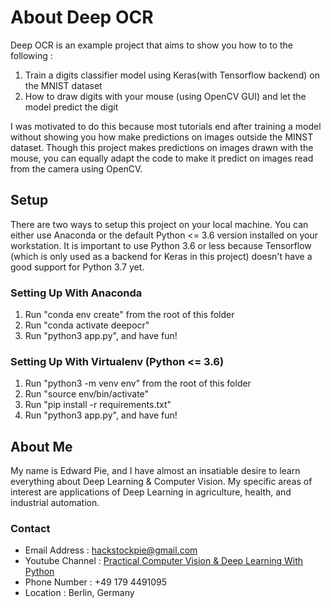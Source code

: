 # About Deep OCR
Deep OCR is an example project that aims to show you how to to the following :
1. Train a digits classifier model using Keras(with Tensorflow backend) on the MNIST dataset
2. How to draw digits with your mouse (using OpenCV GUI) and let the model predict the digit

I was motivated to do this because most tutorials end after training a model without showing
you how make predictions on images outside the MINST dataset. Though this project makes 
predictions on images drawn with the mouse, you can equally adapt the code to make it predict
on images read from the camera using OpenCV.

## Setup
There are two ways to setup this project on your local machine. You can either use Anaconda or the default Python <= 3.6 version installed on your workstation. It is important to use Python 3.6 or less because Tensorflow (which is only used as a backend for Keras in this project) doesn't have a good support for Python 3.7 yet.

### Setting Up With Anaconda
1. Run "conda env create" from the root of this folder
2. Run "conda activate deepocr"
3. Run "python3 app.py", and have fun!

### Setting Up With Virtualenv (Python <= 3.6)
1. Run "python3 -m venv env" from the root of this folder
2. Run "source env/bin/activate"
3. Run "pip install -r requirements.txt"
4. Run "python3 app.py", and have fun!

## About Me
My name is Edward Pie, and I have almost an insatiable desire to learn everything about Deep Learning & Computer Vision. My specific areas of interest are applications of Deep Learning in agriculture, health, and industrial automation.

### Contact
- Email Address   : hackstockpie@gmail.com
- Youtube Channel : [Practical Computer Vision & Deep Learning With Python](https://www.youtube.com/watch?v=P1VwchTUM9Y&list=PL5MBdY0Scom2Vy0ljLWnLmMHBmatfVVbN)
- Phone Number    : +49 179 4491095
- Location        : Berlin, Germany
